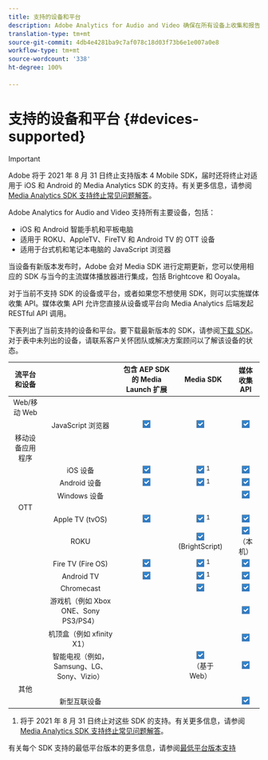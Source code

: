 ```yaml
---
title: 支持的设备和平台
description: Adobe Analytics for Audio and Video 确保在所有设备上收集和报告每个媒体流。
translation-type: tm+mt
source-git-commit: 4db4e4281ba9c7af078c18d03f73b6e1e007a0e8
workflow-type: tm+mt
source-wordcount: '338'
ht-degree: 100%

---
```



# 支持的设备和平台 {#devices-supported}

>[!IMPORTANT]
>
>Adobe 将于 2021 年 8 月 31 日终止支持版本 4 Mobile SDK，届时还将终止对适用于 iOS 和 Android 的 Media Analytics SDK 的支持。有关更多信息，请参阅 [Media Analytics SDK 支持终止常见问题解答](/help/sdk-implement/end-of-support-faqs.md)。

Adobe Analytics for Audio and Video 支持所有主要设备，包括：

* iOS 和 Android 智能手机和平板电脑
* 适用于 ROKU、AppleTV、FireTV 和 Android TV 的 OTT 设备
* 适用于台式机和笔记本电脑的 JavaScript 浏览器

当设备有新版本发布时，Adobe 会对 Media SDK 进行定期更新，您可以使用相应的 SDK 与当今的主流媒体播放器进行集成，包括 Brightcove 和 Ooyala。

对于当前不支持 SDK 的设备或平台，或者如果您不想使用 SDK，则可以实施媒体收集 API。媒体收集 API 允许您直接从设备或平台向 Media Analytics 后端发起 RESTful API 调用。

下表列出了当前支持的设备和平台。要下载最新版本的 SDK，请参阅[下载 SDK](https://docs.adobe.com/content/help/zh-Hans/media-analytics/using/sdk-implement/download-sdks.html)。对于表中未列出的设备，请联系客户关怀团队或解决方案顾问以了解该设备的状态。

| 流平台和设备 |  | 包含 AEP SDK 的 Media Launch 扩展 | Media SDK | 媒体收集 API |
|:---------------------------:|:-----------------------------------------------:|:----------------------------:|:-------------------:|:--------------------:|
| Web/移动 Web |  |  |  |  |
|  | JavaScript 浏览器 | ![](/help/assets/icon-blue-check.png) | ![](/help/assets/icon-blue-check.png)    | ![](/help/assets/icon-blue-check.png) |
| 移动设备应用程序 |  |  |  |  |
|  | iOS 设备 | ![](/help/assets/icon-blue-check.png) | ![](/help/assets/icon-blue-check.png) <sup>1</sup> | ![](/help/assets/icon-blue-check.png) |
|  | Android 设备 | ![](/help/assets/icon-blue-check.png) | ![](/help/assets/icon-blue-check.png) <sup>1</sup> | ![](/help/assets/icon-blue-check.png) |
|  | Windows 设备 |  |  | ![](/help/assets/icon-blue-check.png) |
| OTT |  |  |  |  |
|  | Apple TV  (tvOS) | ![](/help/assets/icon-blue-check.png) | ![](/help/assets/icon-blue-check.png) <sup>1</sup> | ![](/help/assets/icon-blue-check.png) |
|  | ROKU |  | ![](/help/assets/icon-blue-check.png)   <br>(BrightScript)    | ![](/help/assets/icon-blue-check.png)<br>（本机） |
|  | Fire TV (Fire OS) | ![](/help/assets/icon-blue-check.png) | ![](/help/assets/icon-blue-check.png) <sup>1</sup> | ![](/help/assets/icon-blue-check.png) |
|  | Android TV | ![](/help/assets/icon-blue-check.png) | ![](/help/assets/icon-blue-check.png) <sup>1</sup> | ![](/help/assets/icon-blue-check.png) |
|  | Chromecast |  | ![](/help/assets/icon-blue-check.png)    | ![](/help/assets/icon-blue-check.png) |
|  | 游戏机（例如 Xbox ONE、Sony PS3/PS4） |  |  | ![](/help/assets/icon-blue-check.png) |
|  | 机顶盒（例如 xfinity X1） |  |  | ![](/help/assets/icon-blue-check.png) |
|  | 智能电视（例如，Samsung、LG、Sony、Vizio） |  | ![](/help/assets/icon-blue-check.png)   <br>（基于 Web）    | ![](/help/assets/icon-blue-check.png) |
| 其他 |  |  |  |  |
|  | 新型互联设备 |  |  | ![](/help/assets/icon-blue-check.png) |

1. 将于 2021 年 8 月 31 日终止对这些 SDK 的支持。有关更多信息，请参阅 [Media Analytics SDK 支持终止常见问题解答](/help/sdk-implement/end-of-support-faqs.md)。

有关每个 SDK 支持的最低平台版本的更多信息，请参阅[最低平台版本支持](https://docs.adobe.com/content/help/zh-Hans/media-analytics/using/sdk-implement/setup/setup-overview.html)
